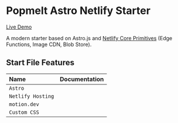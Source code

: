 # Popmelt Astro Netlify Starter

[Live Demo](https://popmelt-astro-start-file.netlify.app/)

A modern starter based on Astro.js and [Netlify Core Primitives](https://docs.netlify.com/core/overview/#develop) (Edge Functions, Image CDN, Blob Store).

## Start File Features

| Name              | Documentation |
| :---------------- | :------------ |
| `Astro`           |               |
| `Netlify Hosting` |               |
| `motion.dev`      |               |
| `Custom CSS`      |               |
